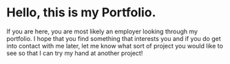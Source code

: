 #  Hello, this is my Portfolio. 

If you are here, you are most likely an employer looking through my portfolio. I hope that you find something that interests you and if you do get into contact with me later, 
let me know what sort of project you would like to see so that I can try my hand at another project!
